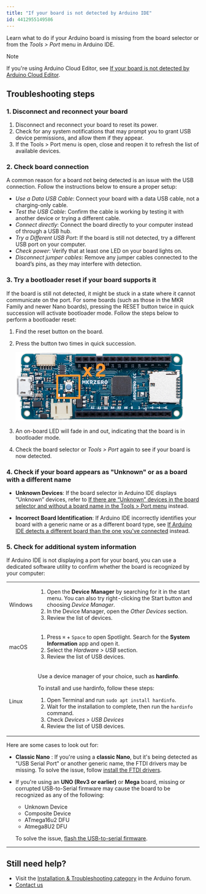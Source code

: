 ```yaml
---
title: "If your board is not detected by Arduino IDE"
id: 4412955149586
---
```


Learn what to do if your Arduino board is missing from the board selector or from the _Tools > Port_ menu in Arduino IDE.

> [!NOTE]
> If you're using Arduino Cloud Editor, see [If your board is not detected by Arduino Cloud Editor](https://support.arduino.cc/hc/en-us/articles/360018131160-If-your-board-is-not-detected-by-Arduino-Cloud-Editor).

## Troubleshooting steps

### 1. Disconnect and reconnect your board

  1. Disconnect and reconnect your board to reset its power.
  1. Check for any system notifications that may prompt you to grant USB device permissions, and allow them if they appear.
  1. If the Tools > Port menu is open, close and reopen it to refresh the list of available devices.

### 2. Check board connection

A common reason for a board not being detected is an issue with the USB connection. Follow the instructions below to ensure a proper setup:

* *Use a Data USB Cable*: Connect your board with a data USB cable, not a charging-only cable.
* *Test the USB Cable*: Confirm the cable is working by testing it with another device or trying a different cable.
* *Connect directly*: Connect the board directly to your computer instead of through a USB hub.
* *Try a Different USB Port*: If the board is still not detected, try a different USB port on your computer.
* *Check power*: Verify that at least one LED on your board lights on.
* *Disconnect jumper cables*: Remove any jumper cables connected to the board’s pins, as they may interfere with detection.

### 3. Try a bootloader reset if your board supports it

If the board is still not detected, it might be stuck in a state where it cannot communicate on the port. For some boards (such as those in the MKR Family and newer Nano boards), pressing the RESET button twice in quick succession will activate bootloader mode. Follow the steps below to perform a bootloader reset:

1. Find the reset button on the board.

2. Press the button two times in quick succession.

   ![The RESET button on Arduino Zero with an "x2" label graphic.](img/zero-reset-button-double.png)

3. An on-board LED will fade in and out, indicating that the board is in bootloader mode.

4. Check the board selector or _Tools > Port_ again to see if your board is now detected.

### 4. Check if your board appears as "Unknown" or as a board with a different name

* **Unknown Devices**: If the board selector in Arduino IDE displays “Unknown” devices, refer to [If there are “Unknown” devices in the board selector and without a board name in the Tools > Port menu](addlink) instead.

* **Incorrect Board Identification**: If Arduino IDE incorrectly identifies your board with a generic name or as a different board type, see [If Arduino IDE detects a different board than the one you've connected](https://support.arduino.cc/hc/en-us/articles/12070802257436-If-Arduino-IDE-detects-a-different-board-than-the-one-you-ve-connected) instead.

### 5. Check for additional system information

If Arduino IDE is not displaying a port for your board, you can use a dedicated software utility to confirm whether the board is recognized by your computer:

<table>
  <tbody>
    <tr>
      <td>Windows</td>
      <td>
        <ol>
         <li>Open the <b>Device Manager</b> by searching for it in the start menu. You can also try right-clicking the Start button and choosing <i>Device Manager</i>.</li>
         <li>In the Device Manager, open the <i>Other Devices</i> section.</li>
         <li>Review the list of devices.</li>
        </ol>
      </td>
    </tr>
    <tr>
      <td>macOS</td>
      <td>
        <ol>
         <li>Press <code>⌘</code> + <code>Space</code> to open Spotlight. Search for the <b>System Information</b> app and open it.</li>
         <li>Select the <i>Hardware > USB</i> section.</li>
         <li>Review the list of USB devices.</li>
        </ol>
      </td>
    </tr>
    <tr>
      <td>Linux</td>
      <td>
        <p>Use a device manager of your choice, such as <b>hardinfo</b>.</p>
        <p>To install and use hardinfo, follow these steps:</p>
        <ol>
         <li>Open Terminal and run <code>sudo apt install hardinfo</code>.</li>
         <li>Wait for the installation to complete, then run the <code>hardinfo</code> command.</li>
         <li>Check <i>Devices > USB Devices</i></li>
         <li>Review the list of USB devices.</li>
        </ol>
    </tr>
  </tbody>
</table>

Here are some cases to look out for:

* **Classic Nano** : If you're using a **classic Nano**, but it's being detected as "USB Serial Port" <!-- on Windows --> or another generic name, the FTDI drivers may be missing. To solve the issue, follow [install the FTDI drivers](https://support.arduino.cc/hc/en-us/articles/4411305694610-Install-or-update-FTDI-drivers).

* If you're using an **UNO (Rev3 or earlier)** or **Mega** board, missing or corrupted USB-to-Serial firmware may cause the board to be recognized as any of the following:

  * Unknown Device
  * Composite Device
  * ATmega16u2 DFU
  * Atmega8U2 DFU

  To solve the issue, [flash the USB-to-serial firmware](https://support.arduino.cc/hc/en-us/articles/4408887452434-Flash-the-USB-to-serial-firmware-for-UNO-Rev3-and-earlier-and-Mega-boards).

---

## Still need help?

* Visit the [Installation & Troubleshooting category](https://forum.arduino.cc/c/18) in the Arduino forum.
* [Contact us](https://www.arduino.cc/en/contact-us/)
